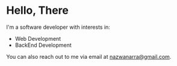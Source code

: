 # Hello, There

I'm a software developer with interests in:
- Web Development
- BackEnd Development

You can also reach out to me via email at [nazwanarra@gmail.com](mailto:nazwanarra@gmail.com).
